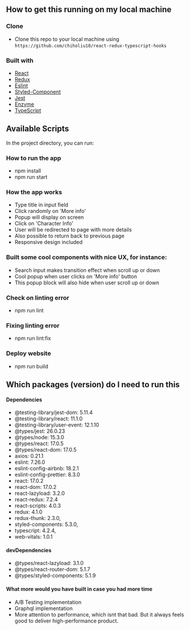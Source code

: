 ## How to get this running on my local machine

### Clone
- Clone this repo to your local machine using `https://github.com/chiholiu10/react-redux-typescript-hooks`

### Built with

- [React](https://reactjs.org/docs/getting-started.html) 
- [Redux](https://redux.js.org/)
- [Eslint](https://eslint.org/) 
- [Styled-Component](https://styled-components.com) 
- [Jest](https://jestjs.io/)
- [Enzyme](https://enzymejs.github.io/enzyme/)
- [TypeScript](https://www.typescriptlang.org/)

## Available Scripts

In the project directory, you can run:

### How to run the app
* npm install 
* npm run start

### How the app works
* Type title in input field
* Click randomly on 'More info'
* Popup will display on screen
* Click on 'Character Info'
* User will be redirected to page with more details
* Also possible to return back to previous page
* Responsive design included 

### Built some cool components with nice UX, for instance:
* Search input makes transition effect when scroll up or down
* Cool popup when user clicks on 'More info' button
* This popup block will also hide when user scroll up or down

### Check on linting error
* npm run lint

### Fixing linting error 
* npm run lint:fix 

### Deploy website
* npm run build

## Which packages (version) do I need to run this
#### Dependencies
- @testing-library/jest-dom: 5.11.4
- @testing-library/react: 11.1.0
- @testing-library/user-event: 12.1.10
- @types/jest: 26.0.23
- @types/node: 15.3.0
- @types/react: 17.0.5
- @types/react-dom: 17.0.5
- axios: 0.21.1
- eslint: 7.26.0
- eslint-config-airbnb: 18.2.1
- eslint-config-prettier: 8.3.0
- react: 17.0.2
- react-dom: 17.0.2
- react-lazyload: 3.2.0
- react-redux: 7.2.4
- react-scripts: 4.0.3
- redux: 4.1.0
- redux-thunk: 2.3.0,
- styled-components: 5.3.0,
- typescript: 4.2.4,
- web-vitals: 1.0.1

#### devDependencies
- @types/react-lazyload: 3.1.0
- @types/react-router-dom: 5.1.7
- @types/styled-components: 5.1.9 

#### What more would you have built in case you had more time
- A/B Testing implementation
- Graphql implementation
- More attention to performance, which isnt that bad. But it always feels good to deliver high-performance product. 
